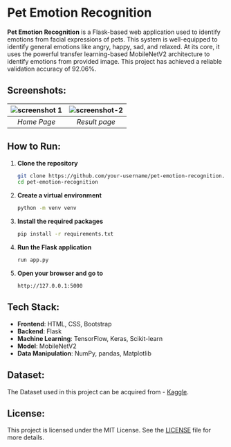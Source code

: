 # Pet Emotion Recognition

**Pet Emotion Recognition** is a Flask-based web application used to identify emotions from facial expressions of pets. This system is well-equipped to identify general emotions like angry, happy, sad, and relaxed. At its core, it uses the powerful transfer learning-based MobileNetV2 architecture to identify emotions from provided image. This project has achieved a reliable validation accuracy of 92.06%.

## Screenshots:

| ![screenshot 1](https://github.com/Bratajit-03/Pet-Emotion-Recognition/assets/106532791/cf18d3df-1b99-4cc1-b17e-582c3f644393) | ![screenshot-2](https://github.com/Bratajit-03/Pet-Emotion-Recognition/assets/106532791/5d960dc4-918c-4622-ad8f-ee1d9754d716)|
|:--:|:--:|
| *Home Page* | *Result page* |

## How to Run:
1. **Clone the repository**
    ```bash
    git clone https://github.com/your-username/pet-emotion-recognition.git
    cd pet-emotion-recognition
    ```

2. **Create a virtual environment**
    ```bash
    python -m venv venv
    ```

3. **Install the required packages**
    ```bash
    pip install -r requirements.txt
    ```

4. **Run the Flask application**
    ```bash
    run app.py
    ```

6. **Open your browser and go to**
    ```
    http://127.0.0.1:5000
    ```

## Tech Stack:
- **Frontend**: HTML, CSS, Bootstrap
- **Backend**: Flask
- **Machine Learning**: TensorFlow, Keras, Scikit-learn
- **Model**: MobileNetV2
- **Data Manipulation**: NumPy, pandas, Matplotlib

## Dataset:

The Dataset used in this project can be acquired from - [Kaggle](https://www.kaggle.com/datasets/anshtanwar/pets-facial-expression-dataset).

## License:

This project is licensed under the MIT License. See the [LICENSE](LICENSE) file for more details.

